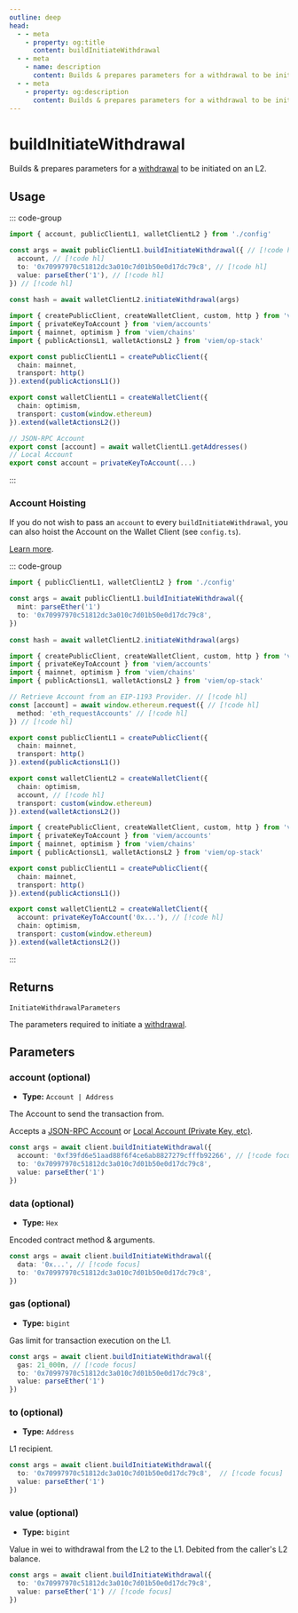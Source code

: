 ```yaml
---
outline: deep
head:
  - - meta
    - property: og:title
      content: buildInitiateWithdrawal
  - - meta
    - name: description
      content: Builds & prepares parameters for a withdrawal to be initiated on an L2.
  - - meta
    - property: og:description
      content: Builds & prepares parameters for a withdrawal to be initiated on an L2.
---
```


# buildInitiateWithdrawal

Builds & prepares parameters for a [withdrawal](https://community.optimism.io/docs/protocol/withdrawal-flow/#withdrawal-initiating-transaction) to be initiated on an L2.

## Usage

::: code-group

```ts [example.ts]
import { account, publicClientL1, walletClientL2 } from './config'

const args = await publicClientL1.buildInitiateWithdrawal({ // [!code hl]
  account, // [!code hl]
  to: '0x70997970c51812dc3a010c7d01b50e0d17dc79c8', // [!code hl]
  value: parseEther('1'), // [!code hl]
}) // [!code hl]
 
const hash = await walletClientL2.initiateWithdrawal(args)
```

```ts [config.ts]
import { createPublicClient, createWalletClient, custom, http } from 'viem'
import { privateKeyToAccount } from 'viem/accounts'
import { mainnet, optimism } from 'viem/chains'
import { publicActionsL1, walletActionsL2 } from 'viem/op-stack'

export const publicClientL1 = createPublicClient({
  chain: mainnet,
  transport: http()
}).extend(publicActionsL1())

export const walletClientL1 = createWalletClient({
  chain: optimism,
  transport: custom(window.ethereum)
}).extend(walletActionsL2())

// JSON-RPC Account
export const [account] = await walletClientL1.getAddresses()
// Local Account
export const account = privateKeyToAccount(...)
```

:::


### Account Hoisting

If you do not wish to pass an `account` to every `buildInitiateWithdrawal`, you can also hoist the Account on the Wallet Client (see `config.ts`).

[Learn more](/docs/clients/wallet.html#account).

::: code-group

```ts [example.ts]
import { publicClientL1, walletClientL2 } from './config'

const args = await publicClientL1.buildInitiateWithdrawal({
  mint: parseEther('1')
  to: '0x70997970c51812dc3a010c7d01b50e0d17dc79c8',
})
 
const hash = await walletClientL2.initiateWithdrawal(args)
```

```ts [config.ts (JSON-RPC Account)]
import { createPublicClient, createWalletClient, custom, http } from 'viem'
import { privateKeyToAccount } from 'viem/accounts'
import { mainnet, optimism } from 'viem/chains'
import { publicActionsL1, walletActionsL2 } from 'viem/op-stack'

// Retrieve Account from an EIP-1193 Provider. // [!code hl]
const [account] = await window.ethereum.request({ // [!code hl]
  method: 'eth_requestAccounts' // [!code hl]
}) // [!code hl]

export const publicClientL1 = createPublicClient({
  chain: mainnet,
  transport: http()
}).extend(publicActionsL1())

export const walletClientL2 = createWalletClient({
  chain: optimism,
  account, // [!code hl]
  transport: custom(window.ethereum)
}).extend(walletActionsL2())
```

```ts [config.ts (Local Account)]
import { createPublicClient, createWalletClient, custom, http } from 'viem'
import { privateKeyToAccount } from 'viem/accounts'
import { mainnet, optimism } from 'viem/chains'
import { publicActionsL1, walletActionsL2 } from 'viem/op-stack'

export const publicClientL1 = createPublicClient({
  chain: mainnet,
  transport: http()
}).extend(publicActionsL1())

export const walletClientL2 = createWalletClient({
  account: privateKeyToAccount('0x...'), // [!code hl]
  chain: optimism,
  transport: custom(window.ethereum)
}).extend(walletActionsL2())
```

:::

## Returns

`InitiateWithdrawalParameters`

The parameters required to initiate a [withdrawal](/op-stack/actions/initiateWithdrawal).

## Parameters

### account (optional)

- **Type:** `Account | Address`

The Account to send the transaction from.

Accepts a [JSON-RPC Account](/docs/clients/wallet#json-rpc-accounts) or [Local Account (Private Key, etc)](/docs/clients/wallet#local-accounts-private-key-mnemonic-etc).

```ts
const args = await client.buildInitiateWithdrawal({
  account: '0xf39fd6e51aad88f6f4ce6ab8827279cfffb92266', // [!code focus]
  to: '0x70997970c51812dc3a010c7d01b50e0d17dc79c8',
  value: parseEther('1')
})
```

### data (optional)

- **Type:** `Hex`

Encoded contract method & arguments.

```ts
const args = await client.buildInitiateWithdrawal({
  data: '0x...', // [!code focus]
  to: '0x70997970c51812dc3a010c7d01b50e0d17dc79c8',
})
```

### gas (optional)

- **Type:** `bigint`

Gas limit for transaction execution on the L1.

```ts
const args = await client.buildInitiateWithdrawal({
  gas: 21_000n, // [!code focus]
  to: '0x70997970c51812dc3a010c7d01b50e0d17dc79c8',
  value: parseEther('1')
})
```

### to (optional)

- **Type:** `Address`

L1 recipient.

```ts
const args = await client.buildInitiateWithdrawal({
  to: '0x70997970c51812dc3a010c7d01b50e0d17dc79c8',  // [!code focus]
  value: parseEther('1')
})
```

### value (optional)

- **Type:** `bigint`

Value in wei to withdrawal from the L2 to the L1. Debited from the caller's L2 balance.

```ts
const args = await client.buildInitiateWithdrawal({
  to: '0x70997970c51812dc3a010c7d01b50e0d17dc79c8', 
  value: parseEther('1') // [!code focus]
})
```